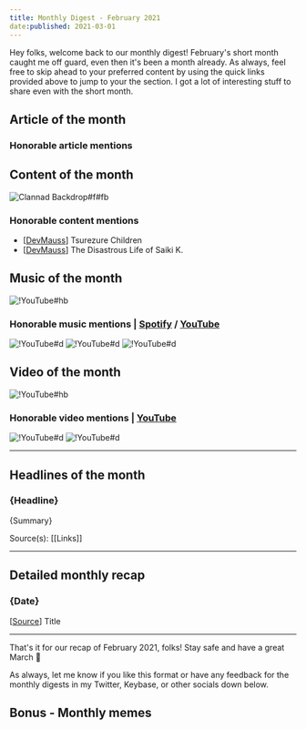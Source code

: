 ```yaml
---
title: Monthly Digest - February 2021
date:published: 2021-03-01
---
```


Hey folks, welcome back to our monthly digest! February's short month caught me off guard, even then it's been a month already. As always, feel free to skip ahead to your preferred content by using the quick links provided above to jump to your the section. I got a lot of interesting stuff to share even with the short month.

## Article of the month

### Honorable article mentions

## Content of the month

![Clannad Backdrop#f#fb](https://www.themoviedb.org/t/p/original/h9nAWM6TF59g39l3fDzqTgW7ap2.jpg "[[TMDB](https://www.themoviedb.org/t/p/original/h9nAWM6TF59g39l3fDzqTgW7ap2.jpg)] Clannad + AS | [See Review](reviews?q=Clannad)")

### Honorable content mentions

- [[DevMauss](reviews?q=Tsurezure+Children)] Tsurezure Children
- [[DevMauss](reviews?q=Saiki+Kusuo)] The Disastrous Life of Saiki K.

## Music of the month

![!YouTube#hb](lxw4Y8qzq4w "[[YTMusic](https://music.youtube.com/watch?v=nW_aQ572geU) | [Spotify](spotify:track:6QX5xybvl9Gk750M5Mm4qe)] 平行線 (Heikousen) - Eve × suis from ヨルシカ")

### Honorable music mentions | [Spotify](spotify:playlist:0Ebdfpcs6LJCPSMTnIMocf) / [YouTube](https://www.youtube.com/watch?v=r2Ig85ycGKQ&list=PLtthNj7yut56R6WQ1RcvsYhgQsoJ9VF2h)

![!YouTube#d](4DxL6IKmXx4?start=10 "[[YTMusic](https://music.youtube.com/watch?v=NinLIDs9qmU) | [Spotify](spotify:track:0cSkn2l67csUljEy0EEBPn)] LiSA -『炎』(Homura)")
![!YouTube#d](KZGa0L3mQzc "[[YTMusic](https://music.youtube.com/watch?v=N5bmhAYzJNA) | [Spotify](spotify:track:6GKkY9mPOBsavup6cSfC3T)] Grabbitz - Fly on the Wall")
![!YouTube#d](Hqz2cDgV_4o "[[YTMusic](https://music.youtube.com/watch?v=tYSbnYta7lE) | [Spotify](spotify:track:4YzMPxxuzVBYHZ5pySnLLL)] Terry Zhong - Goodnight Stranger (feat. 习谱予 Cheryl Xi)")

## Video of the month

![!YouTube#hb]({youtube_id} "title")

### Honorable video mentions | [YouTube]({youtube_video_playlist})

![!YouTube#d](SDn5K0EgoAo "The Most Embarrassing Rap Battle")
![!YouTube#d](mvA9gs5gxNY "mRNA vaccines, explained")

***

## Headlines of the month

### {Headline}

{Summary}

Source(s): [[Links]]

***

## Detailed monthly recap

### {Date}

[[Source](link)] Title

***

That's it for our recap of February 2021, folks! Stay safe and have a great March 👋

As always, let me know if you like this format or have any feedback for the monthly digests in my Twitter, Keybase, or other socials down below.

## Bonus - Monthly memes
